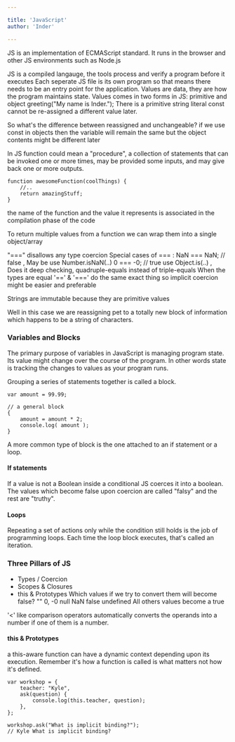 ```yaml
---

title: 'JavaScript'
author: 'Inder'

---
```


JS is an implementation of ECMAScript standard. It runs in the browser and other JS environments such as Node.js

JS is a compiled langauge, the tools process and verify a program before it executes
Each seperate JS file is its own program so that means there needs to be an entry point for the application.
Values are data, they are how the program maintains state. Values comes in two forms in JS: primitive and object
greeting("My name is Inder."); There is a primitive string literal 
const cannot be re-assigned a different value later. 

So what's the difference between reassigned and unchangeable?
if we use const in objects then the variable will remain the same but the object contents might be different later 

In JS function could mean a "procedure", a collection of statements that can be invoked one or more times, may be provided some inputs, and may give back one or more outputs.


``` 
function awesomeFunction(coolThings) {
	//..
	return amazingStuff;
}
```

the name of the function and the value it represents is associated in the compilation phase of the code

To return multiple values from a function we can wrap them into a single object/array

"===" disallows any type coercion 
Special cases of === : NaN === NaN; // false , May be use Number.isNaN(..)
0 === -0; // true  use Object.is(..) , Does it deep checking, quadruple-equals instead of triple-equals
When the types are equal '==' & '===' do the same exact thing so implicit coercion might be easier and preferable

Strings are immutable because they are primitive values

Well in this case we are reassigning pet to a totally new block of information which happens to be a string of characters.


### Variables and Blocks

The primary purpose of variables in JavaScript is managing program state. Its value might change over the course of the program. In other words state is tracking the changes to values as your program runs.

Grouping a series of statements together is called a block.

```
var amount = 99.99;

// a general block
{
	amount = amount * 2;
	console.log( amount );
}

```

A more common type of block is the one attached to an if statement or a loop.

#### If statements

If a value is not a Boolean inside a conditional JS coerces it into a boolean. The values which become false upon coercion are called "falsy" and the rest are "truthy". 

#### Loops

Repeating a set of actions only while the condition still holds is the job of programming loops. Each time the loop block executes, that's called an iteration.

### Three Pillars of JS

* Types / Coercion
* Scopes & Closures
* this & Prototypes
Which values if we try to convert them will become false?
""
0, -0
null
NaN
false
undefined
All others values become a true 

'<' like comparison operators automatically converts the operands into a number if one of them is a number.

#### this & Prototypes

a this-aware function can have a dynamic context depending upon its execution.
Remember it's how a function is called is what matters not how it's defined.

```
var workshop = {
	teacher: "Kyle",
	ask(question) {
		console.log(this.teacher, question);
	},
};

workshop.ask("What is implicit binding?");
// Kyle What is implicit binding?

```